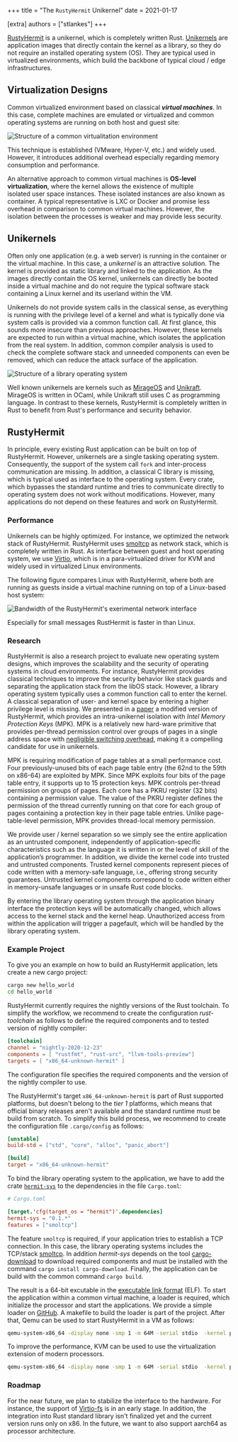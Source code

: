 +++
title = "The <code>RustyHermit</code> Unikernel"
date = 2021-01-17

[extra]
authors = ["stlankes"]
+++

[RustyHermit](https://github.com/hermitcore/rusty-hermit) is a unikernel, which is completely written Rust. [Unikernels](http://unikernel.org/) are application images that directly contain the kernel as a library, so they do not require an installed operating system (OS). They are typical used in virtualized environments, which build the backbone of typical cloud / edge infrastructures.

## Virtualization Designs

Common virtualized environment based on classical **_virtual machines_**. In this case, complete machines are emulated or virtualized and common operating systems are running on both host and guest site:

![Structure of a common virtualitation environment](common_vm.png)

This technique is established (VMware, Hyper-V, etc.) and widely used. However, it introduces additional overhead especially regarding memory consumption and performance.

An alternative approach to common virtual machines is **OS-level
virtualization**, where the kernel allows the existence of multiple
isolated user space instances. These isolated instances are also known
as container. A typical representative is LXC or Docker and promise less
overhead in comparison to common virtual machines. However, the
isolation between the processes is weaker and may provide less security.

## Unikernels

Often only one application (e.g. a web server) is running in the container or the virtual machine. In this case, a _unikernel_ is an attractive solution. The kernel is provided as static library and linked to the application. As the images directly contain the OS kernel, unikernels can directly be booted inside a virtual machine and do not require the typical software stack containing a Linux kernel and its userland within the VM.

Unikernels do not provide system calls in the classical sense, as everything is running with the privilege level of a kernel and what is typically done via system calls is provided via a common function call. At first glance, this sounds more insecure than previous approaches. However, these kernels are expected to run within a virtual machine, which isolates the application from the real system. In addition, common compiler analysis is used to check the complete software stack and unneeded components can even be removed, which can reduce the attack surface of the application.

![Structure of a library operating system](libos.png)

Well known unikernels are kernels such as [MirageOS](https://mirage.io/)
and [Unikraft](http://www.unikraft.org/). MirageOS is written in OCaml,
while Unikraft still uses C as programming language. In contrast to these
kernels, RustyHermit is completely written in Rust to benefit from
Rust's performance and security behavior.

## RustyHermit

In principle, every existing
Rust application can be built on top of RustyHermit. However, unikernels
are a single tasking operating system. Consequently, the support of the
system call `fork` and inter-process communication are missing. In
addition, a classical C library is missing, which is typical used as
interface to the operating system. Every crate, which bypasses the
standard runtime and tries to communicate directly to operating system
does not work without modifications. However, many applications do not
depend on these features and work on RustyHermit.

### Performance

Unikernels can be highly optimized. For instance, we optimized the
network stack of RustyHermit. RustyHermit uses
[smoltcp](https://github.com/smoltcp-rs/smoltcp) as network stack, which
is completely written in Rust. As interface between guest and host
operating system, we use
[Virtio](https://www.linux-kvm.org/page/Virtio), which is in a
para-virtualized driver for KVM and widely used in virtualized Linux
environments.

The following figure compares Linux with RustyHermit,
where both are running as guests inside a virtual machine running on top
of a Linux-based host system:

![Bandwidth of the RustyHermit's exerimental network interface](bandwidth.png)

Especially for small messages RustHermit
is faster in than Linux.

### Research

RustyHermit is also a research project to evaluate new operating
system designs, which improves the scalability and the security of operating systems in cloud environments. For instance, RustyHermit provides classical
techniques to improve the security behavior like stack guards and
separating the application stack from the libOS stack. However, a
library operating system typically uses a common function call to enter
the kernel. A classical separation of user- and kernel space by
entering a higher privilege level is missing. We presented in a
[paper](https://www.ssrg.ece.vt.edu/papers/vee20-mpk.pdf) a modified
version of RustyHermit, which provides an intra-unikernel isolation with
_Intel Memory Protection Keys_ (MPK). MPK is a relatively new hard-ware
primitive that provides per-thread permission control over groups of
pages in a single address space with [negligible switching overhead](https://www.usenix.org/conference/atc19/presentation/park-soyeon),
making it a compelling candidate for use in unikernels.

MPK is requiring modification of page tables at a small performance cost. Four previously-unused bits of each page table entry (the 62nd to the 59th on x86-64) are exploited by MPK. Since MPK exploits four bits of the page table entry, it supports up to 15 protection keys.
MPK controls per-thread permission on groups of pages. Each core has a PKRU register (32 bits) containing a permission value. The value of the PKRU register defines the permission of the thread currently running on that core for each group of pages containing a protection key in their page table entries. Unlike page-table-level permission, MPK provides thread-local memory permission.

We provide user / kernel separation so we simply see the entire application as an untrusted component, independently of application-specific characteristics such as the language it is written in or the level of skill of the application’s programmer. In addition, we divide the kernel code into trusted and untrusted components. Trusted kernel components represent pieces of code written with a memory-safe language, i.e., offering strong security guarantees. Untrusted kernel components correspond to code written either in memory-unsafe languages or in unsafe Rust code blocks.

By entering the library operating system through the application binary interface the protection keys will be automatically changed, which allows access to the kernel stack and the kernel heap. Unauthorized access from within the application will trigger a pagefault, which will be handled by the library operating system.

### Example Project

To give you an example on how to build an RustyHermit application, lets create a new cargo project:

```sh
cargo new hello_world
cd hello_world
```

RustyHermit currently requires the nightly versions of the Rust toolchain.
To simplify the workflow, we recommend to create the configuration
_rust-toolchain_ as follows to define the required components and to
tested version of nightly compiler:

```toml
[toolchain]
channel = "nightly-2020-12-23"
components = [ "rustfmt", "rust-src", "llvm-tools-preview"]
targets = [ "x86_64-unknown-hermit" ]
```

The configuration file specifies the required components and the version of the nightly compiler to use.

The RustyHermit's target `x86_64-unknown-hermit` is part of Rust
supported platforms, but doesn't belong to the *tier 1* platforms,
which means that official binary releases aren't available and the
standard runtime must be build from scratch.
To simplify this build process, we recommend to create the configuration
file `.cargo/config` as follows:

```toml
[unstable]
build-std = ["std", "core", "alloc", "panic_abort"]

[build]
target = "x86_64-unknown-hermit"
```

To bind the library operating system to the application, we have to add the crate [`hermit-sys`](https://crates.io/crates/hermit-sys) to the dependencies in the file `Cargo.toml`:

```toml
# Cargo.toml

[target.'cfg(target_os = "hermit")'.dependencies]
hermit-sys = "0.1.*"
features = ["smoltcp"]
```

The feature `smoltcp` is required, if your application tries
to establish a TCP connection. In this case, the library operating systems
includes the TCP/stack [smoltcp](https://github.com/smoltcp-rs/smoltcp).
In addition _hermit-sys_ depends on the tool [cargo-download](https://crates.io/crates/cargo-download) to download required components and must be installed with the command `cargo install cargo-download`.
Finally, the application can be build with the common command `cargo build`.

The result is a 64-bit excutable in the [executable link format](https://refspecs.linuxfoundation.org/elf/elf.pdf) (ELF).
To start the application within a common virtual machine, a loader is required, which initialize the processor and start the applications.
We provide a simple loader on [GitHub](https://github.com/hermitcore/rusty-loader).
A makefile to build the loader is part of the project.
After that, Qemu can be used to start RustyHermit in a VM as follows:

```sh
qemu-system-x86_64 -display none -smp 1 -m 64M -serial stdio  -kernel path_to_loader/rusty-loader -initrd path_to_app/app -cpu qemu64,apic,fsgsbase,rdtscp,xsave,fxsr
```

To improve the performance, KVM can be used to use the virtualization extension of modern processors.

```sh
qemu-system-x86_64 -display none -smp 1 -m 64M -serial stdio  -kernel path_to_loader/rusty-loader -initrd path_to_hello_world/hello_world -enable-kvm -cpu host
```

### Roadmap

For the near future, we plan to stabilize the interface to the hardware.
For instance, the support of [Virtio-fs](https://virtio-fs.gitlab.io/)
is in an early stage. In addition, the integration into Rust standard
library isn't finalized yet and the current version runs only on x86. In the
future, we want to also support aarch64 as processor architecture.
